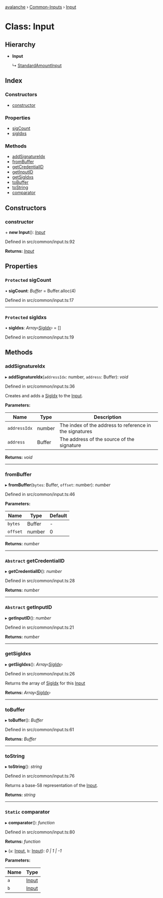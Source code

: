 [avalanche](../README.md) › [Common-Inputs](../modules/common_inputs.md) › [Input](common_inputs.input.md)

# Class: Input

## Hierarchy

* **Input**

  ↳ [StandardAmountInput](common_inputs.standardamountinput.md)

## Index

### Constructors

* [constructor](common_inputs.input.md#constructor)

### Properties

* [sigCount](common_inputs.input.md#protected-sigcount)
* [sigIdxs](common_inputs.input.md#protected-sigidxs)

### Methods

* [addSignatureIdx](common_inputs.input.md#addsignatureidx)
* [fromBuffer](common_inputs.input.md#frombuffer)
* [getCredentialID](common_inputs.input.md#abstract-getcredentialid)
* [getInputID](common_inputs.input.md#abstract-getinputid)
* [getSigIdxs](common_inputs.input.md#getsigidxs)
* [toBuffer](common_inputs.input.md#tobuffer)
* [toString](common_inputs.input.md#tostring)
* [comparator](common_inputs.input.md#static-comparator)

## Constructors

###  constructor

\+ **new Input**(): *[Input](common_inputs.input.md)*

Defined in src/common/input.ts:92

**Returns:** *[Input](common_inputs.input.md)*

## Properties

### `Protected` sigCount

• **sigCount**: *Buffer* = Buffer.alloc(4)

Defined in src/common/input.ts:17

___

### `Protected` sigIdxs

• **sigIdxs**: *Array‹[SigIdx](common_signature.sigidx.md)›* = []

Defined in src/common/input.ts:19

## Methods

###  addSignatureIdx

▸ **addSignatureIdx**(`addressIdx`: number, `address`: Buffer): *void*

Defined in src/common/input.ts:36

Creates and adds a [SigIdx](common_signature.sigidx.md) to the [Input](common_inputs.input.md).

**Parameters:**

Name | Type | Description |
------ | ------ | ------ |
`addressIdx` | number | The index of the address to reference in the signatures |
`address` | Buffer | The address of the source of the signature  |

**Returns:** *void*

___

###  fromBuffer

▸ **fromBuffer**(`bytes`: Buffer, `offset`: number): *number*

Defined in src/common/input.ts:46

**Parameters:**

Name | Type | Default |
------ | ------ | ------ |
`bytes` | Buffer | - |
`offset` | number | 0 |

**Returns:** *number*

___

### `Abstract` getCredentialID

▸ **getCredentialID**(): *number*

Defined in src/common/input.ts:28

**Returns:** *number*

___

### `Abstract` getInputID

▸ **getInputID**(): *number*

Defined in src/common/input.ts:21

**Returns:** *number*

___

###  getSigIdxs

▸ **getSigIdxs**(): *Array‹[SigIdx](common_signature.sigidx.md)›*

Defined in src/common/input.ts:26

Returns the array of [SigIdx](common_signature.sigidx.md) for this [Input](common_inputs.input.md)

**Returns:** *Array‹[SigIdx](common_signature.sigidx.md)›*

___

###  toBuffer

▸ **toBuffer**(): *Buffer*

Defined in src/common/input.ts:61

**Returns:** *Buffer*

___

###  toString

▸ **toString**(): *string*

Defined in src/common/input.ts:76

Returns a base-58 representation of the [Input](common_inputs.input.md).

**Returns:** *string*

___

### `Static` comparator

▸ **comparator**(): *function*

Defined in src/common/input.ts:80

**Returns:** *function*

▸ (`a`: [Input](common_inputs.input.md), `b`: [Input](common_inputs.input.md)): *0 | 1 | -1*

**Parameters:**

Name | Type |
------ | ------ |
`a` | [Input](common_inputs.input.md) |
`b` | [Input](common_inputs.input.md) |
